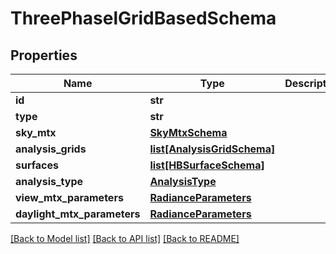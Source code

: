 # ThreePhaselGridBasedSchema

## Properties
Name | Type | Description | Notes
------------ | ------------- | ------------- | -------------
**id** | **str** |  | [optional] 
**type** | **str** |  | [optional] 
**sky_mtx** | [**SkyMtxSchema**](SkyMtxSchema.md) |  | [optional] 
**analysis_grids** | [**list[AnalysisGridSchema]**](AnalysisGridSchema.md) |  | [optional] 
**surfaces** | [**list[HBSurfaceSchema]**](HBSurfaceSchema.md) |  | [optional] 
**analysis_type** | [**AnalysisType**](AnalysisType.md) |  | [optional] 
**view_mtx_parameters** | [**RadianceParameters**](RadianceParameters.md) |  | [optional] 
**daylight_mtx_parameters** | [**RadianceParameters**](RadianceParameters.md) |  | [optional] 

[[Back to Model list]](../README.md#documentation-for-models) [[Back to API list]](../README.md#documentation-for-api-endpoints) [[Back to README]](../README.md)


